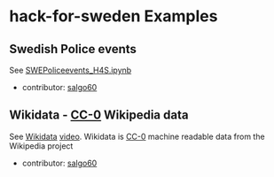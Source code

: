 # hack-for-sweden Examples
## Swedish Police events
See [SWEPoliceevents_H4S.ipynb](SWEPoliceEvents/SWEPoliceevents_H4S.ipynb)
* contributor: [salgo60](https://github.com/salgo60)
## Wikidata - [CC-0](https://creativecommons.org/share-your-work/public-domain/cc0/) Wikipedia data
See [Wikidata](Wikidata) [video](https://youtu.be/HrfQioXjGZE). Wikidata is [CC-0](https://creativecommons.org/share-your-work/public-domain/cc0/) machine readable data from the Wikipedia project
* contributor: [salgo60](https://github.com/salgo60)
